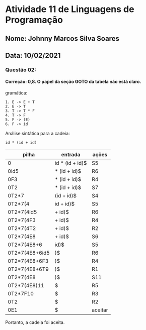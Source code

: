 # Atividade 11 de Linguagens de Programação
## Nome: Johnny Marcos Silva Soares
## Data: 10/02/2021


### Questão 02:
#### Correção: 0,8. O papel da seção GOTO da tabela não está claro.

gramática:
```
1. E -> E + T
2. E -> T
3. T -> T * F
4. T -> F
5. F -> (E)
6. F -> id
```

Análise sintática para a cadeia:
```
id * (id + id)
```
 pilha | entrada | ações
---- |----- | -------
0 |id * (id + id)$     | S5
0id5 |* (id + id)$| R6
0F3  |* (id + id)$| R4
0T2  |* (id + id)$| S7
0T2*7| (id + id)$| S4
0T2*7(4| id + id)$ | S5
0T2*7(4id5| + id)$ | R6
0T2*7(4F3 | + id)$ | R4
0T2*7(4T2 | + id)$ | R2
0T2*7(4E8 | + id)$ | S6
0T2*7(4E8+6 | id)$ | S5
0T2*7(4E8+6id5 | )$ | R6
0T2*7(4E8+6F3| )$ | R4
0T2*7(4E8+6T9| )$ | R1
0T2*7(4E8| )$ | S11
0T2*7(4E8)11| $ | R5
0T2*7F10| $ | R3
0T2 | $ | R2
0E1 | $ | aceitar 


Portanto, a cadeia foi aceita.
